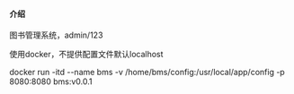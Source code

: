 #### 介绍
图书管理系统，admin/123

使用docker，不提供配置文件默认localhost

docker run -itd --name bms -v /home/bms/config:/usr/local/app/config -p 8080:8080 bms:v0.0.1
